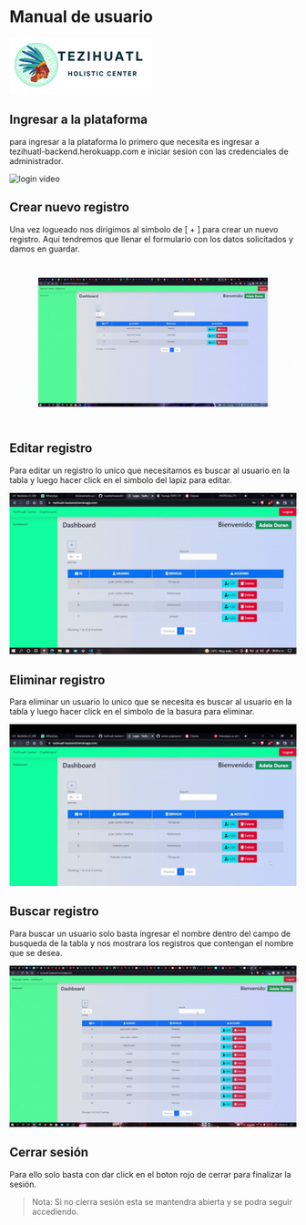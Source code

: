 # Manual de usuario

![](https://raw.githubusercontent.com/JosafatJimenezB/TezihuatlPage/main/images/logo.png)


## Ingresar a la plataforma

para ingresar a la plataforma lo primero que necesita es ingresar a tezihuatl-backend.herokuapp.com e iniciar sesion con las credenciales de administrador.

![login video](https://raw.githubusercontent.com/JosafatJimenezB/assets-paginas/main/login.gif)


## Crear nuevo registro

Una vez logueado nos dirigimos al simbolo de [ + ] para crear un nuevo registro.
Aqui tendremos que llenar el formulario con los datos solicitados y damos en guardar.

![nuevo registro](https://raw.githubusercontent.com/JosafatJimenezB/assets-paginas/main/registro.gif)


## Editar registro

Para editar un registro lo unico que necesitamos es buscar al usuario en la tabla y luego hacer click en el simbolo del lapiz para editar.

![editar registro](https://raw.githubusercontent.com/JosafatJimenezB/assets-paginas/main/editar.gif)

## Eliminar registro

Para eliminar un usuario lo unico que se necesita es buscar al usuario en la tabla y luego hacer click en el simbolo de la basura para eliminar.

![elimnar registro](https://raw.githubusercontent.com/JosafatJimenezB/assets-paginas/main/eliminar.gif)


## Buscar registro
Para buscar un usuario solo basta ingresar el nombre dentro del campo de busqueda de la tabla y nos mostrara los registros que contengan el nombre que se desea.

![buscar registro](https://raw.githubusercontent.com/JosafatJimenezB/assets-paginas/main/buscar.gif)

## Cerrar sesión

Para ello solo basta con dar click en el boton rojo de cerrar para finalizar la sesión.

> Nota: Si no cierra sesión esta se mantendra abierta y se podra seguir accediendo.
